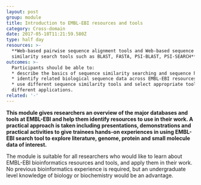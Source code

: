 ```yaml
---
layout: post
group: module
title: Introduction to EMBL-EBI resources and tools
category: Cross-domain
date: 2017-05-18T11:21:59.580Z
type: half day
resources: >-
  **Web-based pairwise sequence alignment tools and Web-based sequence
  similarity search tools such as BLAST, FASTA, PSI-BLAST, PSI-SEARCH**
outcomes: >-
  Participants should be able to:
  * describe the basics of sequence similarity searching and sequence homology
  * identify related biological sequence data across EMBL-EBI resources
  * use different sequence similarity tools and select appropriate tools for
  different applications.
related: '-'
---
```

**This module gives researchers an overview of the major databases and tools at EMBL-EBI and help them identify resources to use in their work. A practical approach is taken including presentations, demonstrations and practical activities to give trainees hands-on experiences in using EMBL-EBI search tool to explore literature, genome, protein and small molecule data of interest.**

The module is suitable for all researchers who would like to learn about EMBL-EBI bioinformatics resources and tools, and apply them in their work. No previous bioinformatics experience is required, but an undergraduate level knowledge of biology or biochemistry would be an advantage.
